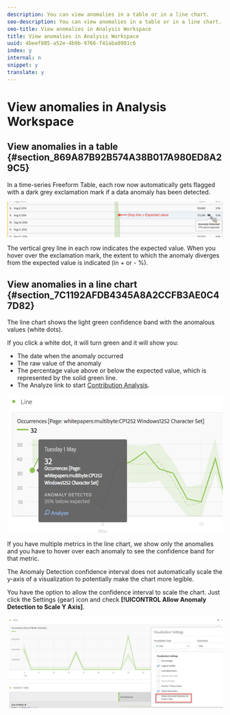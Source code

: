 ```yaml
---
description: You can view anomalies in a table or in a line chart.
seo-description: You can view anomalies in a table or in a line chart.
seo-title: View anomalies in Analysis Workspace
title: View anomalies in Analysis Workspace
uuid: 4beef885-a52e-4b9b-9766-f41aba0981c6
index: y
internal: n
snippet: y
translate: y
---
```


# View anomalies in Analysis Workspace


## View anomalies in a table {#section_869A87B92B574A38B017A980ED8A29C5}

In a time-series Freeform Table, each row now automatically gets flagged with a dark grey exclamation mark if a data anomaly has been detected. 

![](assets/anomaly_detected.png) 

The vertical grey line in each row indicates the expected value. When you hover over the exclamation mark, the extent to which the anomaly diverges from the expected value is indicated (in + or - %). 

## View anomalies in a line chart {#section_7C1192AFDB4345A8A2CCFB3AE0C47D82}

The line chart shows the light green confidence band with the anomalous values (white dots). 

If you click a white dot, it will turn green and it will show you: 

* The date when the anomaly occurred
* The raw value of the anomaly
* The percentage value above or below the expected value, which is represented by the solid green line.
* The Analyze link to start [ Contribution Analysis](../../../analysis_workspace_bucket/virtual-analyst/contribution-analysis.md#concept_0972EDAA28D3412D84A4D35568BF7D30).


![](assets/anomaly_linechart.png) 

If you have multiple metrics in the line chart, we show only the anomalies and you have to hover over each anomaly to see the confidence band for that metric. 

The Anomaly Detection confidence interval does not automatically scale the y-axis of a visualization to potentially make the chart more legible. 

You have the option to allow the confidence interval to scale the chart. Just click the Settings (gear) icon and check **[!UICONTROL  Allow Anomaly Detection to Scale Y Axis]**. 

![](assets/scale-y-axis.png) 
